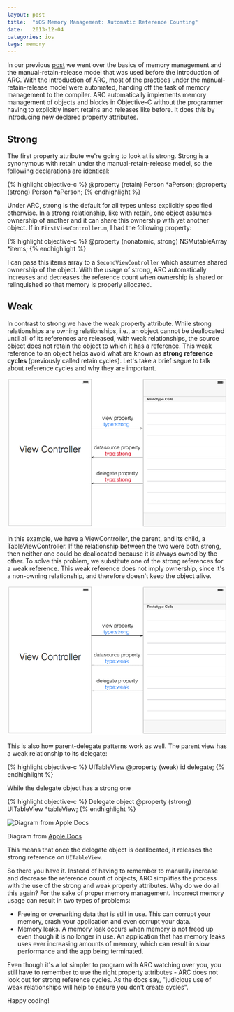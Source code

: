 ```yaml
---
layout: post
title:  "iOS Memory Management: Automatic Reference Counting"
date:   2013-12-04
categories: ios
tags: memory
---
```


In our previous
[post](http://www.pasanpremaratne.com/2013/09/01/ios-memory-management-p1/)
we went over the basics of memory management and the
manual-retain-release model that was used before the introduction of
ARC. With the introduction of ARC, most of the practices under the
manual-retain-release model were automated, handing off the task of
memory management to the compiler. ARC automatically implements memory
management of objects and blocks in Objective-C without the programmer
having to explicitly insert retains and releases like before. It does
this by introducing new declared property attributes.

Strong
------

The first property attribute we're going to look at is strong. Strong is
a synonymous with retain under the manual-retain-release model, so the
following declarations are identical:

{% highlight objective-c %}
@property (retain) Person *aPerson;
@property (strong) Person *aPerson;
{% endhighlight %}

Under ARC, strong is the default for all types unless explicitly
specified otherwise. In a strong relationship, like with retain, one
object assumes ownership of another and it can share this ownership with
yet another object. If in `FirstViewController.m`, I had the following
property:

{% highlight objective-c %}
@property (nonatomic, strong) NSMutableArray *items;
{% endhighlight %}

I can pass this items array to a `SecondViewController` which assumes
shared ownership of the object. With the usage of strong, ARC
automatically increases and decreases the reference count when ownership
is shared or relinquished so that memory is properly allocated.

Weak
----

In contrast to strong we have the weak property attribute. While strong
relationships are owning relationships, i.e., an object cannot be
deallocated until all of its references are released, with weak
relationships, the source object does not retain the object to which it
has a reference. This weak reference to an object helps avoid what are
known as **strong reference cycles** (previously called retain cycles).
Let's take a brief segue to talk about reference cycles and why they are
important.

![Strong reference cycle](/assets/images/reference_cycle_1.png)

In this example, we have a ViewController, the parent, and its child, a
TableViewController. If the relationship between the two were both
strong, then neither one could be deallocated because it is always owned
by the other. To solve this problem, we substitute one of the strong
references for a weak reference. This weak reference does not imply
ownership, since it's a non-owning relationship, and therefore doesn't
keep the object alive.

![No strong reference cycle](/assets/images/reference_cycle_2.png)

This is also how parent-delegate patterns work as well. The parent view
has a weak relationship to its delegate:

{% highlight objective-c %}
UITableView
@property (weak) id delegate;
{% endhighlight %}

While the delegate object has a strong one

{% highlight objective-c %}
Delegate object
@property (strong) UITableView *tableView;
{% endhighlight %}

![Diagram from Apple
Docs](/assets/images/relationships.png)
<p class="caption">Diagram from <a href="https://developer.apple.com/library/ios/documentation/cocoa/conceptual/ProgrammingWithObjectiveC/EncapsulatingData/EncapsulatingData.html">Apple Docs</a></p>

This means that once the delegate object is deallocated, it releases the
strong reference on `UITableView`.

So there you have it. Instead of having to remember to manually increase
and decrease the reference count of objects, ARC simplifies the process
with the use of the strong and weak property attributes. Why do we do
all this again? For the sake of proper memory management. Incorrect
memory usage can result in two types of problems:

-   Freeing or overwriting data that is still in use. This can corrupt
    your memory, crash your application and even corrupt your data.
-   Memory leaks. A memory leak occurs when memory is not freed up even
    though it is no longer in use. An application that has memory leaks
    uses ever increasing amounts of memory, which can result in slow
    performance and the app being terminated.

Even though it's a lot simpler to program with ARC watching over you,
you still have to remember to use the right property attributes - ARC
does not look out for strong reference cycles. As the docs say,
"judicious use of weak relationships will help to ensure you don't
create cycles".

Happy coding!
